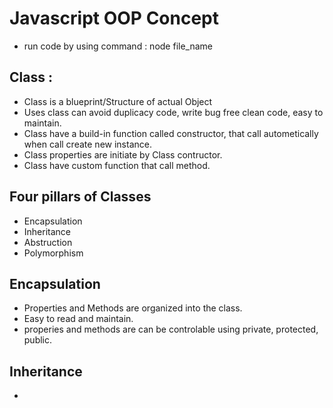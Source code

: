 # Javascript OOP Concept

- run code by using command : node file_name

## Class :

- Class is a blueprint/Structure of actual Object
- Uses class can avoid duplicacy code, write bug free clean code, easy to maintain.
- Class have a build-in function called constructor, that call autometically when call create new instance.
- Class properties are initiate by Class contructor.
- Class have custom function that call method.

## Four pillars of Classes

- Encapsulation
- Inheritance
- Abstruction
- Polymorphism

## Encapsulation

- Properties and Methods are organized into the class.
- Easy to read and maintain.
- properies and methods are can be controlable using private, protected, public.

## Inheritance

-
